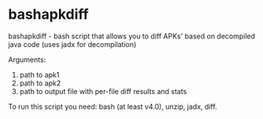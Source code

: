 # bashapkdiff
bashapkdiff - bash script that allows you to diff APKs' based on decompiled java code (uses jadx for decompilation)

Arguments:
  1. path to apk1
  2. path to apk2
  3. path to output file with per-file diff results and stats

To run this script you need: bash (at least v4.0), unzip, jadx, diff.
